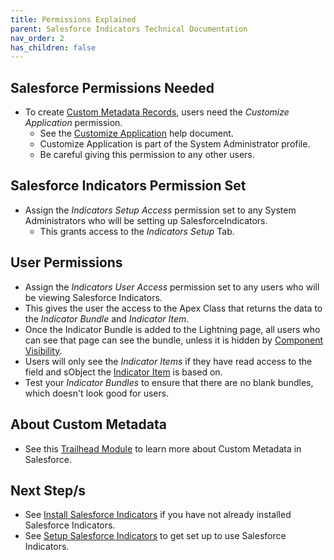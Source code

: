 ```yaml
---
title: Permissions Explained
parent: Salesforce Indicators Technical Documentation
nav_order: 2
has_children: false
---
```


## Salesforce Permissions Needed

* To create [Custom Metadata Records](https://help.salesforce.com/s/articleView?id=sf.custommetadatatypes_ui_populate.htm&type=5), users need the *Customize Application* permission. 
  * See the [Customize Application](https://help.salesforce.com/s/articleView?id=000386451&type=1) help document.
  * Customize Application is part of the System Administrator profile.
  * Be careful giving this permission to any other users.

## Salesforce Indicators Permission Set

* Assign the *Indicators Setup Access* permission set to any System Administrators who will be setting up SalesforceIndicators.
  * This grants access to the *Indicators Setup* Tab.

## User Permissions

* Assign the *Indicators User Access* permission set to any users who will be viewing Salesforce Indicators.
* This gives the user the access to the Apex Class that returns the data to the *Indicator Bundle* and *Indicator Item*. 
* Once the Indicator Bundle is added to the Lightning page, all users who can see that page can see the bundle, unless it is hidden by [Component Visibility](https://help.salesforce.com/s/articleView?id=sf.lightning_page_components_visibility.htm&type=5). 
* Users will only see the *Indicator Items* if they have read access to the field and sObject the [Indicator Item](../setup-salesforce-indicators/indicator-item) is based on. 
* Test your *Indicator Bundles* to ensure that there are no blank bundles, which doesn't look good for users. 

## About Custom Metadata 
* See this [Trailhead Module](https://trailhead.salesforce.com/content/learn/modules/custom_metadata_types_dec) to learn more about Custom Metadata in Salesforce.

## Next Step/s

* See [Install Salesforce Indicators](../install-salesforce-indicators/) if you have not already installed Salesforce Indicators.
* See [Setup Salesforce Indicators](../setup-salesforce-indicators/) to get set up to use Salesforce Indicators.
